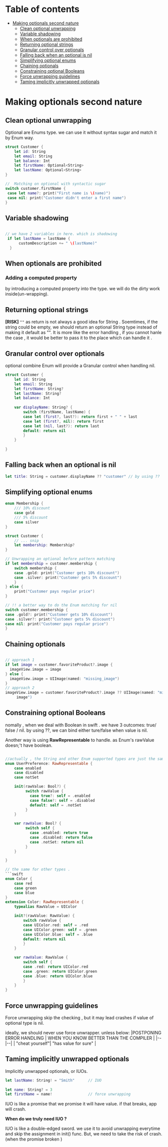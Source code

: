 # Table of contents

- [Making optionals second nature](#making-optionals-second-nature)
  - [Clean optional unwrapping](#clean-optional-unwrapping)
  - [Variable shadowing](#variable-shadowing)
  - [When optionals are prohibited](#when-optionals-are-prohibited)
  - [Returning optional strings](#returning-optional-strings)
  - [Granular control over optionals](#granular-control-over-optionals)
  - [Falling back when an optional is nil](#falling-back-when-an-optional-is-nil)
  - [Simplifying optional enums](#simplifying-optional-enums)
  - [Chaining optionals](#chaining-optionals)
  - [Constraining optional Booleans](#constraining-optional-booleans)
  - [Force unwrapping guidelines](#force-unwrapping-guidelines)
  - [Taming implicitly unwrapped optionals](#taming-implicitly-unwrapped-optionals)

  
# Making optionals second nature

## Clean optional unwrapping

Optional are Enums type.  we can use it without syntax sugar and match it by Enum way.

```swift
struct Customer {
    let id: String
    let email: String
    let balance: Int
    let firstName: Optional<String>     
    let lastName: Optional<String>      
}

//  Matching on optional with syntactic sugar
switch customer.firstName {
 case let name?: print("First name is \(name)")           
 case nil: print("Customer didn't enter a first name")    
}
```
## Variable shadowing
```swift 

// we have 2 variables in here. which is shadowing
 if let lastName = lastName {                                  
      customDescription += " \(lastName)"       
  }
```

## When optionals are prohibited

### Adding a computed property
by introducing a computed property into the type. we will do the dirty work inside(un-wrapping). 


## Returning optional strings
**[RISK]**   `""` as return is not always a good idea for String . 
Soemtimes, if the string could be empty, we should return an optional String type instead of making it default as "".
It is more like the error handling , if you cannot hanle the case , it would be better to pass it to the place which can handle it . 


## Granular control over optionals

optional combine Enum will provide a Granular control when handling nil.
```swift
struct Customer {
    let id: String
    let email: String
    let firstName: String?
    let lastName: String?
    let balance: Int
    
    var displayName: String? {
        switch (firstName, lastName) {
        case let (first?, last?): return first + " " + last
        case let (first?, nil): return first
        case let (nil, last?): return last
        default: return nil
        }
    }
    
}
```

## Falling back when an optional is nil
```swift
let title: String = customer.displayName ?? "customer" // by using ??
```

## Simplifying optional enums

```swift 
enum Membership {
    /// 10% discount
    case gold
    /// 5% discount
    case silver
}

struct Customer {
    // ... snip
    let membership: Membership?
}

// Unwrapping an optional before pattern matching
if let membership = customer.membership {
    switch membership {
    case .gold: print("Customer gets 10% discount")
    case .silver: print("Customer gets 5% discount")
    }
} else {
    print("Customer pays regular price")
}

// !! a better way to do the Enum matching for nil
switch customer.membership {
case .gold?: print("Customer gets 10% discount")
case .silver?: print("Customer gets 5% discount")
case nil: print("Customer pays regular price")
}
```

## Chaining optionals

```swift

// approach 1
if let image = customer.favoriteProduct?.image {
  imageView.image = image
} else {
  imageView.image = UIImage(named: "missing_image")
}
// approach 2
imageView.image = customer.favoriteProduct?.image ?? UIImage(named: "missing_
     image")
```

## Constraining optional Booleans

nomally , when we deal with Boolean in swift . we have 3 outcomes: true/ false / nil.
by using ??, we can bind either ture/false when value is nil.

Another way is using **RawRepresentable** to handle.  as Enum's rawValue doesn;'t have boolean. 


```swift

//actually , the String and other Enum supported types are just the same .
enum UserPreference: RawRepresentable {          
    case enabled
    case disabled
    case notSet

    init(rawValue: Bool?) {                      
         switch rawValue {                       
           case true?: self = .enabled           
           case false?: self = .disabled         
           default: self = .notSet
         }
    }

    var rawValue: Bool? {                        
         switch self {
           case .enabled: return true
           case .disabled: return false
           case .notSet: return nil
         }
    }

}

// the same for other types .
```swift
enum Color {
    case red
    case green
    case blue
}
extension Color: RawRepresentable {
    typealias RawValue = UIColor

    init?(rawValue: RawValue) {
        switch rawValue {
        case UIColor.red: self = .red
        case UIColor.green: self = .green
        case UIColor.blue: self = .blue
        default: return nil
        }
    }

    var rawValue: RawValue {
        switch self {
        case .red: return UIColor.red
        case .green: return UIColor.green
        case .blue: return UIColor.blue
        }
    }
}
```

## Force unwrapping guidelines

Force unwrapping skip the checking , but it may lead crashes if value of optional type is nil. 

ideally, we should never use force unwrapper. unless below: 
|POSTPONING ERROR HANDLING | WHEN YOU KNOW BETTER THAN THE COMPILER |
|--|--|
|  "cheat yourself"| "has value for sure"  |

 


## Taming implicitly unwrapped optionals
Implicitly unwrapped optionals, or IUOs.

```swift
let lastName: String! = "Smith"      // IUO
 
let name: String? = 3
let firstName = name!                // force unwrapping
```
IUO is like a promise that we promise it will have value.  if that breaks, app will crash. 

**When do we truly need IUO ?**

IUO is like a double-edged sword.  we use it to avoid unwrapping everytime and skip the assignment in init() func. 
But, we need to take the risk of crash. (when the promise broken )

